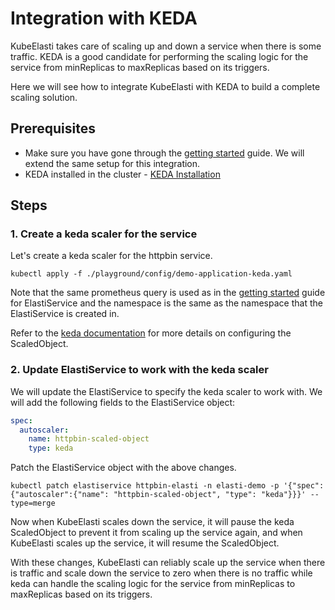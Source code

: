 # Integration with KEDA
KubeElasti takes care of scaling up and down a service when there is some traffic. KEDA is a good candidate for performing the scaling logic for the service from minReplicas to maxReplicas based on its triggers.

Here we will see how to integrate KubeElasti with KEDA to build a complete scaling solution.

## Prerequisites
- Make sure you have gone through the [getting started](getting-started.md) guide. We will extend the same setup for this integration.
- KEDA installed in the cluster - [KEDA Installation](https://keda.sh/docs/latest/deploy/)

## Steps

### 1. Create a keda scaler for the service

Let's create a keda scaler for the httpbin service.

``` shell
kubectl apply -f ./playground/config/demo-application-keda.yaml
```
Note that the same prometheus query is used as in the [getting started](getting-started.md) guide for ElastiService and the namespace is the same as the namespace that the ElastiService is created in.

Refer to the [keda documentation](https://keda.sh/docs/2.16/reference/scaledobject-spec/) for more details on configuring the ScaledObject.

### 2. Update ElastiService to work with the keda scaler

We will update the ElastiService to specify the keda scaler to work with. We will add the following fields to the ElastiService object:
```yaml
spec:
  autoscaler:
    name: httpbin-scaled-object
    type: keda
```

Patch the ElastiService object with the above changes.

``` shell
kubectl patch elastiservice httpbin-elasti -n elasti-demo -p '{"spec":{"autoscaler":{"name": "httpbin-scaled-object", "type": "keda"}}}' --type=merge
```

Now when KubeElasti scales down the service, it will pause the keda ScaledObject to prevent it from scaling up the service again, and when KubeElasti scales up the service, it will resume the ScaledObject.

With these changes, KubeElasti can reliably scale up the service when there is traffic and scale down the service to zero when there is no traffic while keda can handle the scaling logic for the service from minReplicas to maxReplicas based on its triggers.
